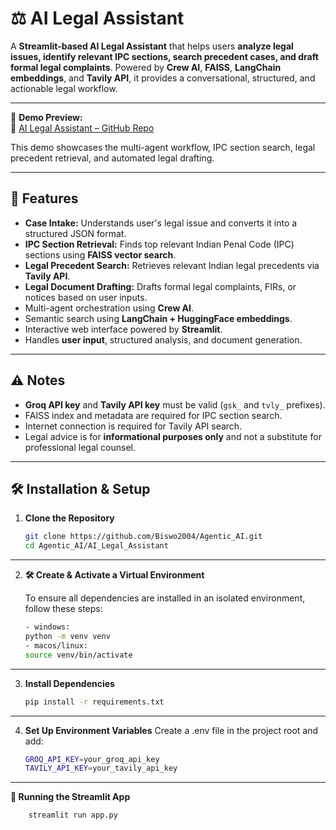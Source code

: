 # ⚖️ AI Legal Assistant

A **Streamlit-based AI Legal Assistant** that helps users **analyze legal issues, identify relevant IPC sections, search precedent cases, and draft formal legal complaints**. Powered by **Crew AI**, **FAISS**, **LangChain embeddings**, and **Tavily API**, it provides a conversational, structured, and actionable legal workflow.

---

🎥 **Demo Preview:**  
🚀 [AI Legal Assistant – GitHub Repo](https://github.com/Biswo2004/Agentic_AI/tree/main/AI_Legal_Assistant)  

This demo showcases the multi-agent workflow, IPC section search, legal precedent retrieval, and automated legal drafting.

---

## 🌟 Features

- **Case Intake:** Understands user's legal issue and converts it into a structured JSON format.  
- **IPC Section Retrieval:** Finds top relevant Indian Penal Code (IPC) sections using **FAISS vector search**.  
- **Legal Precedent Search:** Retrieves relevant Indian legal precedents via **Tavily API**.  
- **Legal Document Drafting:** Drafts formal legal complaints, FIRs, or notices based on user inputs.  
- Multi-agent orchestration using **Crew AI**.  
- Semantic search using **LangChain + HuggingFace embeddings**.  
- Interactive web interface powered by **Streamlit**.  
- Handles **user input**, structured analysis, and document generation.  

---

## ⚠️ Notes

- **Groq API key** and **Tavily API key** must be valid (`gsk_` and `tvly_` prefixes).  
- FAISS index and metadata are required for IPC section search.  
- Internet connection is required for Tavily API search.  
- Legal advice is for **informational purposes only** and not a substitute for professional legal counsel.  

---

## 🛠️ Installation & Setup

1. **Clone the Repository**  
   ```bash
   git clone https://github.com/Biswo2004/Agentic_AI.git
   cd Agentic_AI/AI_Legal_Assistant

---
2. **🛠️ Create & Activate a Virtual Environment**

   To ensure all dependencies are installed in an isolated environment, follow these steps:
   ```bash
   - windows:
   python -m venv venv
   - macos/linux: 
   source venv/bin/activate

---
3. **Install Dependencies**
   ```bash
   pip install -r requirements.txt

---
4. **Set Up Environment Variables**
   Create a .env file in the project root and add:
    ```bash
    GROQ_API_KEY=your_groq_api_key
    TAVILY_API_KEY=your_tavily_api_key

---
**🚀 Running the Streamlit App**
   ```bash
       streamlit run app.py






